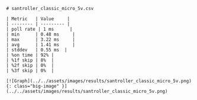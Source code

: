 
    # santroller_classic_micro_5v.csv

    | Metric   | Value     |
    | -------- | --------- |
    | poll rate | 1 ms      |
    | min      | 0.48 ms     |
    | max      | 3.22 ms     |
    | avg      | 1.41 ms     |
    | stddev   | 0.55 ms  |
    | %on time | 92% |
    | %1f skip | 8%  |
    | %2f skip | 0%  |
    | %3f skip | 0%  |

    [![Graph](../../assets/images/results/santroller_classic_micro_5v.png){: class="big-image" }](../../assets/images/results/santroller_classic_micro_5v.png)

    